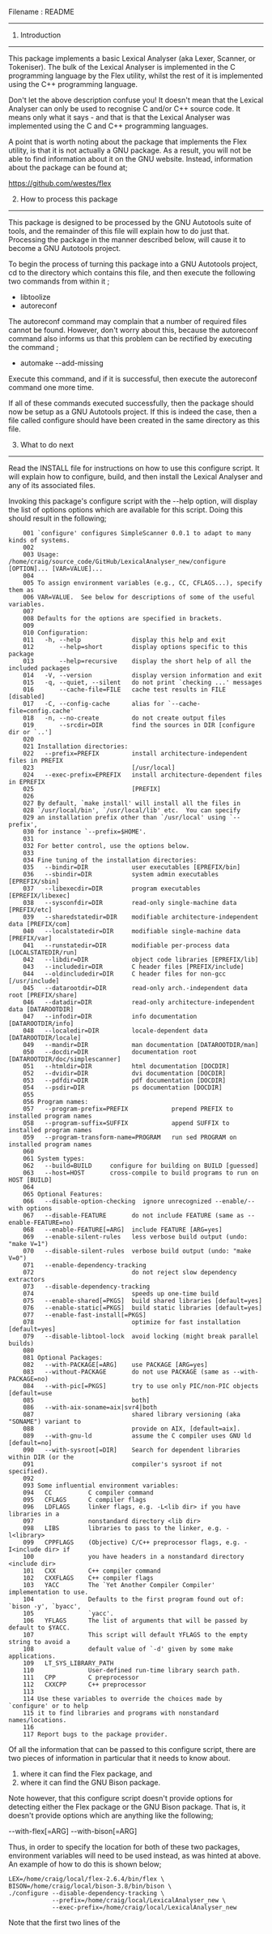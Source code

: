 Filename : README
*****************


1) Introduction
---------------

This package implements a basic Lexical Analyser (aka Lexer, Scanner, or Tokeniser). The bulk of the
Lexical Analyser is implemented in the C programming language by the Flex utility, whilst the
rest of it is implemented using the C++ programming language.

Don't let the above description confuse you! It doesn't mean that the Lexical Analyser can only be
used to recognise C and/or C++ source code. It means only what it says - and that is that the
Lexical Analyser was implemented using the C and C++ programming languages.

A point that is worth noting about the package that implements the Flex utility, is that it is not
actually a GNU package. As a result, you will not be able to find information about it on the GNU
website. Instead, information about the package can be found at;

  https://github.com/westes/flex


2) How to process this package
------------------------------

This package is designed to be processed by the GNU Autotools suite of tools, and the remainder of
this file will explain how to do just that. Processing the package in the manner described below,
will cause it to become a GNU Autotools project.

To begin the process of turning this package into a GNU Autotools project, cd to the directory
which contains this file, and then execute the following two commands from within it ;

  - libtoolize
  - autoreconf

The autoreconf command may complain that a number of required files cannot be found. However,
don't worry about this, because the autoreconf command also informs us that this problem can be
rectified by executing the command ;

  - automake --add-missing

Execute this command, and if it is successful, then execute the autoreconf command one more time.

If all of these commands executed successfully, then the package should now be setup as a GNU
Autotools project. If this is indeed the case, then a file called configure should have been created
in the same directory as this file.


3) What to do next
------------------

Read the INSTALL file for instructions on how to use this configure script. It will explain how to
configure, build, and then install the Lexical Analyser and any of its associated files.

Invoking this package's configure script with the --help option, will display the list of options
options which are available for this script. Doing this should result in the following;
```
	001 `configure' configures SimpleScanner 0.0.1 to adapt to many kinds of systems.
	002
	003 Usage: /home/craig/source_code/GitHub/LexicalAnalyser_new/configure [OPTION]... [VAR=VALUE]...
	004
	005 To assign environment variables (e.g., CC, CFLAGS...), specify them as
	006 VAR=VALUE.  See below for descriptions of some of the useful variables.
	007
	008 Defaults for the options are specified in brackets.
	009
	010 Configuration:
	011   -h, --help              display this help and exit
	012       --help=short        display options specific to this package
	013       --help=recursive    display the short help of all the included packages
	014   -V, --version           display version information and exit
	015   -q, --quiet, --silent   do not print `checking ...' messages
	016       --cache-file=FILE   cache test results in FILE [disabled]
	017   -C, --config-cache      alias for `--cache-file=config.cache'
	018   -n, --no-create         do not create output files
	019       --srcdir=DIR        find the sources in DIR [configure dir or `..']
	020
	021 Installation directories:
	022   --prefix=PREFIX         install architecture-independent files in PREFIX
	023                           [/usr/local]
	024   --exec-prefix=EPREFIX   install architecture-dependent files in EPREFIX
	025                           [PREFIX]
	026
	027 By default, `make install' will install all the files in
	028 `/usr/local/bin', `/usr/local/lib' etc.  You can specify
	029 an installation prefix other than `/usr/local' using `--prefix',
	030 for instance `--prefix=$HOME'.
	031
	032 For better control, use the options below.
	033
	034 Fine tuning of the installation directories:
	035   --bindir=DIR            user executables [EPREFIX/bin]
	036   --sbindir=DIR           system admin executables [EPREFIX/sbin]
	037   --libexecdir=DIR        program executables [EPREFIX/libexec]
	038   --sysconfdir=DIR        read-only single-machine data [PREFIX/etc]
	039   --sharedstatedir=DIR    modifiable architecture-independent data [PREFIX/com]
	040   --localstatedir=DIR     modifiable single-machine data [PREFIX/var]
	041   --runstatedir=DIR       modifiable per-process data [LOCALSTATEDIR/run]
	042   --libdir=DIR            object code libraries [EPREFIX/lib]
	043   --includedir=DIR        C header files [PREFIX/include]
	044   --oldincludedir=DIR     C header files for non-gcc [/usr/include]
	045   --datarootdir=DIR       read-only arch.-independent data root [PREFIX/share]
	046   --datadir=DIR           read-only architecture-independent data [DATAROOTDIR]
	047   --infodir=DIR           info documentation [DATAROOTDIR/info]
	048   --localedir=DIR         locale-dependent data [DATAROOTDIR/locale]
	049   --mandir=DIR            man documentation [DATAROOTDIR/man]
	050   --docdir=DIR            documentation root [DATAROOTDIR/doc/simplescanner]
	051   --htmldir=DIR           html documentation [DOCDIR]
	052   --dvidir=DIR            dvi documentation [DOCDIR]
	053   --pdfdir=DIR            pdf documentation [DOCDIR]
	054   --psdir=DIR             ps documentation [DOCDIR]
	055
	056 Program names:
	057   --program-prefix=PREFIX            prepend PREFIX to installed program names
	058   --program-suffix=SUFFIX            append SUFFIX to installed program names
	059   --program-transform-name=PROGRAM   run sed PROGRAM on installed program names
	060
	061 System types:
	062   --build=BUILD     configure for building on BUILD [guessed]
	063   --host=HOST       cross-compile to build programs to run on HOST [BUILD]
	064
	065 Optional Features:
	066   --disable-option-checking  ignore unrecognized --enable/--with options
	067   --disable-FEATURE       do not include FEATURE (same as --enable-FEATURE=no)
	068   --enable-FEATURE[=ARG]  include FEATURE [ARG=yes]
	069   --enable-silent-rules   less verbose build output (undo: "make V=1")
	070   --disable-silent-rules  verbose build output (undo: "make V=0")
	071   --enable-dependency-tracking
	072                           do not reject slow dependency extractors
	073   --disable-dependency-tracking
	074                           speeds up one-time build
	075   --enable-shared[=PKGS]  build shared libraries [default=yes]
	076   --enable-static[=PKGS]  build static libraries [default=yes]
	077   --enable-fast-install[=PKGS]
	078                           optimize for fast installation [default=yes]
	079   --disable-libtool-lock  avoid locking (might break parallel builds)
	080
	081 Optional Packages:
	082   --with-PACKAGE[=ARG]    use PACKAGE [ARG=yes]
	083   --without-PACKAGE       do not use PACKAGE (same as --with-PACKAGE=no)
	084   --with-pic[=PKGS]       try to use only PIC/non-PIC objects [default=use
	085                           both]
	086   --with-aix-soname=aix|svr4|both
	087                           shared library versioning (aka "SONAME") variant to
	088                           provide on AIX, [default=aix].
	089   --with-gnu-ld           assume the C compiler uses GNU ld [default=no]
	090   --with-sysroot[=DIR]    Search for dependent libraries within DIR (or the
	091                           compiler's sysroot if not specified).
	092
	093 Some influential environment variables:
	094   CC          C compiler command
	095   CFLAGS      C compiler flags
	096   LDFLAGS     linker flags, e.g. -L<lib dir> if you have libraries in a
	097               nonstandard directory <lib dir>
	098   LIBS        libraries to pass to the linker, e.g. -l<library>
	099   CPPFLAGS    (Objective) C/C++ preprocessor flags, e.g. -I<include dir> if
	100               you have headers in a nonstandard directory <include dir>
	101   CXX         C++ compiler command
	102   CXXFLAGS    C++ compiler flags
	103   YACC        The `Yet Another Compiler Compiler' implementation to use.
	104               Defaults to the first program found out of: `bison -y', `byacc',
	105               `yacc'.
	106   YFLAGS      The list of arguments that will be passed by default to $YACC.
	107               This script will default YFLAGS to the empty string to avoid a
	108               default value of `-d' given by some make applications.
	109   LT_SYS_LIBRARY_PATH
	110               User-defined run-time library search path.
	111   CPP         C preprocessor
	112   CXXCPP      C++ preprocessor
	113
	114 Use these variables to override the choices made by `configure' or to help
	115 it to find libraries and programs with nonstandard names/locations.
	116
	117 Report bugs to the package provider.
```

Of all the information that can be passed to this configure script, there are two pieces of
information in particular that it needs to know about.

  1) where it can find the Flex package, and
  2) where it can find the GNU Bison package.

Note however, that this configure script doesn't provide options for detecting either the Flex
package or the GNU Bison package. That is, it doesn't provide options which are anything like the
following;

  --with-flex[=ARG]
  --with-bison[=ARG]

Thus, in order to specify the location for both of these two packages, environment variables will
need to be used instead, as was hinted at above. An example of how to do this is shown below;

    LEX=/home/craig/local/flex-2.6.4/bin/flex \
    BISON=/home/craig/local/bison-3.8/bin/bison \
    ./configure --disable-dependency-tracking \
                --prefix=/home/craig/local/LexicalAnalyser_new \
                --exec-prefix=/home/craig/local/LexicalAnalyser_new

Note that the first two lines of the


